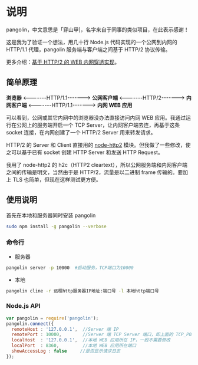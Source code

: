 # 说明

pangolin，中文意思是「穿山甲]，名字来自于同事的类似项目，在此表示感谢！

这是我为了验证一个想法，用几十行 Node.js 代码实现的一个公网到内网的 HTTP/1.1 代理，pangolin 服务端与客户端之间基于 HTTP/2 协议传输。

更多介绍：[基于 HTTP/2 的 WEB 内网穿透实现](https://imququ.com/post/tunnel-to-localhost-base-on-http2.html)。

## 简单原理

**浏览器** <-------HTTP/1.1-------> **公网客户端** <-------HTTP/2-------> **内网客户端** <-------HTTP/1.1-------> **内网 WEB 应用**

可以看到，公网或其它内网中的浏览器没办法直接访问内网 WEB 应用。我通过运行在公网上的服务端开启一个 TCP Server，让内网客户端去连，再基于这条 socket 连接，在内网创建了一个 HTTP/2 Server 用来转发请求。

HTTP/2 的 Server 和 Client 直接用的 [node-http2](https://github.com/molnarg/node-http2) 模块。但我做了一些修改，使之可以基于已有 socket 创建 HTTP Server 和发送 HTTP Request。

我用了 node-http2 的 h2c（HTTP2 cleartext），所以公网服务端和内网客户端之间的传输是明文，当然由于是 HTTP/2，流量是以二进制 frame 传输的。要加上 TLS 也简单，但现在这样测试更方便。

## 使用说明

首先在本地和服务器同时安装 pangolin

```bash
sudo npm install -g pangolin --verbose
```

### 命令行

* 服务器

```bash
pangolin server -p 10000  #启动服务，TCP端口为10000
```

* 本地

```bash
pangolin cline -r 远程http服务器IP地址:端口号 -l 本地http端口号
```

### Node.js API

```js
var pangolin = require('pangolin');
pangolin.connect({
  remoteHost : '127.0.0.1',  //Server 端 IP
  remotePort : 10000,        //Server 端 TCP Server 端口，即上面的 TCP_PORT
  localHost  : '127.0.0.1',  //本地 WEB 应用所在 IP，一般不需要修改
  localPort  : 8360,         //本地 WEB 应用所在端口
  showAccessLog : false     //是否显示请求日志   
});
```


